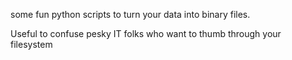 some fun python scripts to turn your data into binary files.

Useful to confuse pesky IT folks who want to thumb through your filesystem
